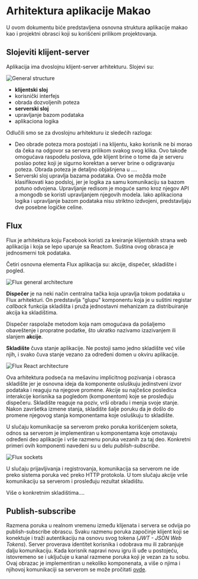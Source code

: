 


Arhitektura aplikacije Makao
================

U ovom dokumentu biće predstavljena osnovna struktura aplikacije makao kao i projektni obrasci koji su korišćeni prilikom projektovanja.

Slojeviti klijent-server
---------------------

Aplikacija ima dvoslojnu klijent-server arhitekturu. Slojevi su:

![General structure](images/general-structure.png)

- **klijentski sloj**
 - korisnički interfejs
 - obrada dozvoljenih poteza
- **serverski sloj**
 - upravljanje bazom podataka
 - aplikaciona logika

Odlučili smo se za dvoslojnu arhitekturu iz sledećih razloga:

 - Deo obrade poteza mora postojati i na klijentu, kako korisnik ne bi morao da čeka na odgovor sa servera prilikom svakog svog klika. Ovo takođe omogućava raspodelu poslova, gde klijent brine o tome da je serveru poslao potez koji je sigurno korektan a server brine o odigravanju poteza. Obrada poteza je detaljno objašnjena u ....
 - Serverski sloj upravlja bazama podataka. Ovo se možda može klasifikovati kao podsloj, jer je logika za samu komunikaciju sa bazom potuno odvojena. Upravljanje redisom je moguće samo kroz njegov API a mongodb se koristi upravljanjem njegovih modela. Iako aplikaciona logika i upravljanje bazom podataka nisu striktno izdvojeni, predstavljaju dve posebne logičke celine.

Flux
----------

Flux je arhitektura koju Facebook koristi za kreiranje klijentskih strana web aplikacija i koja se lepo uparuje sa Reactom. Suština ovog obrasca je jednosmerni tok podataka. 

Četiri osnovna elementa Flux aplikacija su: akcije, dispečer, skladište i pogled.

![Flux general architecture](images/flux-general.png)

**Dispečer** je na neki način centralna tačka koja upravlja tokom podataka u Flux arhitekturi. On predstavlja "glupu" komponentu koja je u suštini registar *callback* funkcija skladišta i pruža jednostavni mehanizam za distribuiranje akcija ka skladištima.

Dispečer raspolaže metodom koja nam omogućava da pošaljemo obaveštenje i propratne podatke, što ukratko nazivamo izazivanjem ili slanjem **akcije**.

**Skladište** čuva stanje aplikacije. Ne postoji samo jedno skladište već više njih, i svako čuva stanje vezano za određeni domen u okviru aplikacije.

![Flux React architecture](images/flux-react.png)

Ova arhitektura podseća na mešavinu implicitnog pozivanja i obrasca skladište jer je osnovna ideja da komponente osluškuju jedinstveni izvor podataka i reaguju na njegove promene.
Akcije su najčešce posledica interakcije korisnika sa pogledom (komponentom) koje se prosleđuju dispečeru. Skladište reaguje na poziv, vrši obradu i menja svoje stanje. Nakon završetka izmene stanja, skladište šalje poruku da je došlo do promene njegovog stanja komponentama koje osluškuju to skladište.

U slučaju komunikacije sa serverom preko poruka korišćenjem soketa, odnos sa serverom je implementiran u komponentama koje omotavaju određeni deo aplikacije i vrše razmenu poruka vezanih za taj deo. Konkretni primeri ovih komponenti navedeni su u delu *publish-subscribe*.

![Flux sockets](images/flux-sockets.png)

U slučaju prijavljivanja i registrovanja, komunikacija sa serverom ne ide preko sistema poruka već preko HTTP protokola. U tom slučaju akcije vrše komunikaciju sa serverom i prosleđuju rezultat skladištu.

Više o konkretnim skladištima....

Publish-subscribe
-----------------------

Razmena poruka u realnom vremenu između klijenata i servera se odvija po publish-subscribe obrascu. Svaku razmenu poruka započinje klijent koji se konektuje i traži autentikaciju na osnovu svog tokena (*JWT - JSON Web Tokens*). Server proverava identitet korisnika i odobrava mu ili zabranjuje dalju komunikaciju. Kada korisnik napravi novu igru ili uđe u postojeću, istovremeno se i uključuje u kanal razmene poruka koji je vezan za tu sobu. Ovaj obrazac je implementiran u nekoliko komponenata, a više o njima i njihovoj komunikaciji sa serverom se može pročitati [ovde](message-passing.md).
